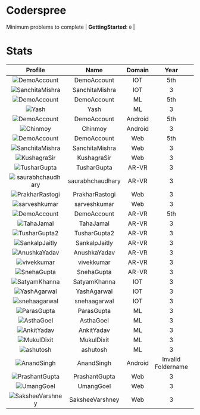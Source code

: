 
Coderspree
==========
  


Minimum problems to complete | **GettingStarted**: `0` |   

# Stats
  

|Profile|Name|Domain|Year|Solved|
| :---: | :---: | :---: | :---: | :---: |
|![DemoAccount](https://avatars.githubusercontent.com/u/84376218?v=4&s=100)|DemoAccount|IOT|5th|7|
|![SanchitaMishra](https://avatars.githubusercontent.com/u/59258203?v=4&s=100)|SanchitaMishra|IOT|3|7|
|![DemoAccount](https://avatars.githubusercontent.com/u/84376218?v=4&s=100)|DemoAccount|ML|5th|7|
|![Yash](https://avatars.githubusercontent.com/u/58688602?v=4&s=100)|Yash|ML|3|7|
|![DemoAccount](https://avatars.githubusercontent.com/u/84376218?v=4&s=100)|DemoAccount|Android|5th|7|
|![Chinmoy](https://avatars.githubusercontent.com/u/57670338?v=4&s=100)|Chinmoy|Android|3|7|
|![DemoAccount](https://avatars.githubusercontent.com/u/84376218?v=4&s=100)|DemoAccount|Web|5th|7|
|![SanchitaMishra](https://avatars.githubusercontent.com/u/59258203?v=4&s=100)|SanchitaMishra|Web|3|7|
|![KushagraSir](https://avatars.githubusercontent.com/u/57976400?v=4&s=100)|KushagraSir|Web|3|7|
|![TusharGupta](https://avatars.githubusercontent.com/u/30565750?v=4&s=100)|TusharGupta|AR-VR|3|6|
|![saurabhchaudhary](https://avatars.githubusercontent.com/u/54533861?v=4&s=100)|saurabhchaudhary|AR-VR|3|3|
|![PrakharRastogi](https://avatars.githubusercontent.com/u/73363063?v=4&s=100)|PrakharRastogi|Web|3|2|
|![sarveshkumar](https://avatars.githubusercontent.com/u/58571739?v=4&s=100)|sarveshkumar|Web|3|2|
|![DemoAccount](https://avatars.githubusercontent.com/u/84376218?v=4&s=100)|DemoAccount|AR-VR|5th|1|
|![TahaJamal](https://avatars.githubusercontent.com/u/60614154?v=4&s=100)|TahaJamal|AR-VR|3|1|
|![TusharGupta2](https://avatars.githubusercontent.com/u/30565750?v=4&s=100)|TusharGupta2|AR-VR|3|1|
|![SankalpJaitly](https://avatars.githubusercontent.com/u/63491937?v=4&s=100)|SankalpJaitly|AR-VR|3|1|
|![AnushkaYadav](https://avatars.githubusercontent.com/u/63538061?v=4&s=100)|AnushkaYadav|AR-VR|3|1|
|![vivekkumar](https://avatars.githubusercontent.com/u/60609162?v=4&s=100)|vivekkumar|AR-VR|3|1|
|![SnehaGupta](https://avatars.githubusercontent.com/u/63196333?v=4&s=100)|SnehaGupta|AR-VR|3|1|
|![SatyamKhanna](https://avatars.githubusercontent.com/u/52063544?v=4&s=100)|SatyamKhanna|IOT|3|1|
|![YashAgarwal](https://avatars.githubusercontent.com/u/59206738?v=4&s=100)|YashAgarwal|IOT|3|1|
|![snehaagarwal](https://avatars.githubusercontent.com/u/91549661?v=4&s=100)|snehaagarwal|IOT|3|1|
|![ParasGupta](https://avatars.githubusercontent.com/u/60445527?v=4&s=100)|ParasGupta|ML|3|1|
|![AsthaGoel](https://avatars.githubusercontent.com/u/62610706?v=4&s=100)|AsthaGoel|ML|3|1|
|![AnkitYadav](https://avatars.githubusercontent.com/u/66520710?v=4&s=100)|AnkitYadav|ML|3|1|
|![MukulDixit](https://avatars.githubusercontent.com/u/55882740?v=4&s=100)|MukulDixit|ML|3|1|
|![ashutosh](https://avatars.githubusercontent.com/u/60190101?v=4&s=100)|ashutosh|ML|3|1|
|![AnandSingh](https://avatars.githubusercontent.com/u/55613029?v=4&s=100)|AnandSingh|Android|Invalid Foldername|1|
|![PrashantGupta](https://avatars.githubusercontent.com/u/53941491?v=4&s=100)|PrashantGupta|Web|3|1|
|![UmangGoel](https://avatars.githubusercontent.com/u/63296710?v=4&s=100)|UmangGoel|Web|3|1|
|![SaksheeVarshney](https://avatars.githubusercontent.com/u/66488392?v=4&s=100)|SaksheeVarshney|Web|3|1|
